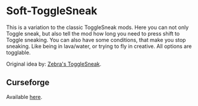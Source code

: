# Soft-ToggleSneak

This is a variation to the classic ToggleSneak mods. Here you can not only Toggle sneak, but also tell the mod how long you need to press shift to Toggle sneaking. You can also have some conditions, that make you stop sneaking. Like being in lava/water, or trying to fly in creative. All options are togglable.

Original idea by: [Zebra's ToggleSneak](https://shotbow.net/forum/threads/zebras-togglesneak-for-minecraft-1-8-1-10-2.342553/).

## Curseforge
Available [here](https://www.curseforge.com/minecraft/mc-mods/soft-togglesneak).
